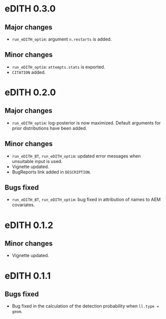 # eDITH 0.3.0

## Major changes

- `run_eDITH_optim`: argument `n.restarts` is added.

## Minor changes

- `run_eDITH_optim`: `attempts.stats` is exported.
- `CITATION` added.

# eDITH 0.2.0

## Major changes

- `run_eDITH_optim`: log-posterior is now maximized. Default arguments for prior distributions
have been added.

## Minor changes

- `run_eDITH_BT`, `run_eDITH_optim`: updated error messages when unsuitable input is used.
- Vignette updated.
- BugReports link added in `DESCRIPTION`.

## Bugs fixed

- `run_eDITH_BT`, `run_eDITH_optim`: bug fixed in attribution of names to AEM covariates.

# eDITH 0.1.2

## Minor changes

- Vignette updated.

# eDITH 0.1.1

## Bugs fixed

- Bug fixed in the calculation of the detection probability when `ll.type = geom`.

